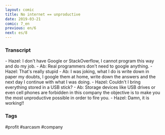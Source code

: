 ```yaml
---
layout: comic
title: No internet == unproductive
date: 2019-03-21
comic: 7_en
previous: en/6
next: es/8
---
```


<h3>Transcript</h3>
<p>
    - Hazel: I don't have Google or StackOverflow, I cannot program this way and do my job.
    - Ab: Real programmers don't need to google anything.
    - Hazel: That's really stupid
    - Ab: I was joking, what I do is write down in paper my doubts, I google them at home, write down the answers and the next day I continue with what I was doing.
    - Hazel: Couldn't I bring everything stored in a USB stick?
    - Ab: Storage devices like USB drives or even cell phones are forbidden in this company the objective is to make you the most unproductive possible in order to fire you.
    - Hazel: Damn, it is working!!
</p>

<h3>Tags</h3>
<p>#profit #sarcasm #company</p>

